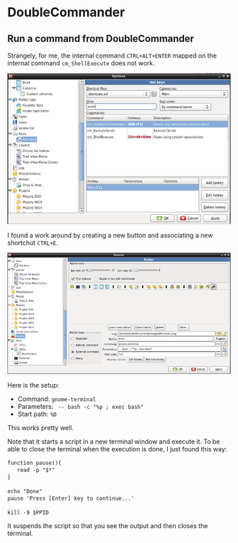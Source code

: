 # DoubleCommander

## Run a command from DoubleCommander

Strangely, for me, the internal command `CTRL+ALT+ENTER` mapped on the internal command `cm_ShellExecute` does not work.

![cm_ShellExecute](cm_ShellExecute.png "cm_ShellExecute")

I found a work around by creating a new button and associating a new shortchut `CTRL+E`.

![ToolbarExec](ToolbarExec.png "ToolbarExec")

Here is the setup:

* Command: `gnome-terminal`
* Parameters: ` -- bash -c "%p ; exec bash"`
* Start path: `%D`

This works pretty well.

Note that it starts a script in a new terminal window and execute it. To be able to close the terminal when the execution is done, I just found this way:

```
function pause(){
   read -p "$*"
}

echo "Done"
pause 'Press [Enter] key to continue...'

kill -9 $PPID

```

It suspends the script so that you see the output and then closes the terminal.


